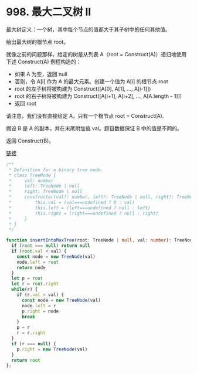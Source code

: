 # 998. 最大二叉树 II

最大树定义：一个树，其中每个节点的值都大于其子树中的任何其他值。

给出最大树的根节点 root。

就像之前的问题那样，给定的树是从列表 A（root = Construct(A)）递归地使用下述 Construct(A) 例程构造的：

- 如果 A 为空，返回 null
- 否则，令 A[i] 作为 A 的最大元素。创建一个值为 A[i] 的根节点 root
- root 的左子树将被构建为 Construct([A[0], A[1], ..., A[i-1]])
- root 的右子树将被构建为 Construct([A[i+1], A[i+2], ..., A[A.length - 1]])
- 返回 root

请注意，我们没有直接给定 A，只有一个根节点 root = Construct(A).

假设 B 是 A 的副本，并在末尾附加值 val。题目数据保证 B 中的值是不同的。

返回 Construct(B)。

[链接](https://leetcode-cn.com/problems/maximum-binary-tree-ii)

```ts
/**
 * Definition for a binary tree node.
 * class TreeNode {
 *     val: number
 *     left: TreeNode | null
 *     right: TreeNode | null
 *     constructor(val?: number, left?: TreeNode | null, right?: TreeNode | null) {
 *         this.val = (val===undefined ? 0 : val)
 *         this.left = (left===undefined ? null : left)
 *         this.right = (right===undefined ? null : right)
 *     }
 * }
 */

function insertIntoMaxTree(root: TreeNode | null, val: number): TreeNode | null {
  if (root === null) return null
  if (root.val < val) {
    const node = new TreeNode(val)
    node.left = root
    return node
  }
  let p = root
  let r = root.right
  while(r) {
    if (r.val < val) {
      const node = new TreeNode(val)
      node.left = r
      p.right = node
      break
    }
    p = r
    r = r.right
  }
  if (r === null) {
    p.right = new TreeNode(val)
  }
  return root
};
```
